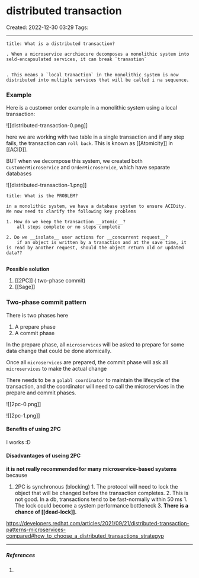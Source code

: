 # distributed transaction
Created: 2022-12-30 03:29
Tags: 
____

```ad-note 
title: What is a distributed transaction?

. When a microservice acrchiecure decomposes a monolithic system into seld-encapsulated services, it can break `tranastion`


. This means a `local tranaction` in the monolithic system is now distributed into multiple services that will be called i na sequence.

```

### Example 

Here is a customer order example in a monolithic system using a local transaction:

![[distributed-transaction-0.png]]

here we are working with two table in a single transaction and if any step fails, the transaction can `roll back`. This is known as [[Atomicity]] in [[ACID]].


BUT when we decompose this system, we created both `CustomerMicroservice` and `OrderMicroservice`, which have separate databases

![[distributed-transaction-1.png]]


```ad-danger
title: What is the PROBLEM?

in a monolithic system, we have a database system to ensure ACIDity.
We now need to clarify the following key problems

1. How do we keep the transaction __atomic__?
	all steps complete or no steps complete
	
2. Do we __isolate__ user actions for __concurrent request__?
	if an object is written by a tranaction and at the save time, it is read by another request, should the object return old or updated data??
	

```

__Possible solution__
1. [[2PC]] ( two-phase commit)
2. [[Sage]]

### Two-phase commit pattern

There is two phases here 
1. A prepare phase
2. A commit phase

In the prepare phase, all `microservices` will be asked to prepare for some data change that could be done atomically.

Once all `microservices` are prepared, the commit phase will ask all `microservices` to make the actual change

There needs to be a `golabl coordinator` to maintain the lifecycle of the transaction, and the coordinator will need to call the microservices in the prepare and commit phases.

![[2pc-0.png]]

![[2pc-1.png]]

#### Benefits of using 2PC
I works :D
#### Disadvantages of useing 2PC

__it is not really recommended for many microservice-based systems__ because 
1. 2PC is synchronous (blocking)
		1. The protocol will need to lock the object that will be changed before the transaction completes.
		2. This is not good. In a db, transactions tend to be fast-normally within 50 ms
			1. The lock could become a system performance bottleneck
		3. __There is a chance of [[dead-lock]].__




https://developers.redhat.com/articles/2021/09/21/distributed-transaction-patterns-microservices-compared#how_to_choose_a_distributed_transactions_strategyp


_____
##### References
1.

